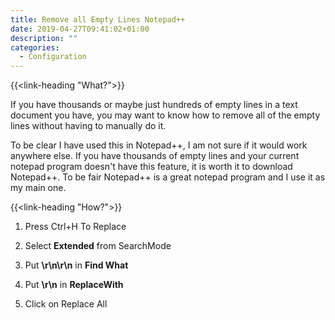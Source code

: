 ```yaml
---
title: Remove all Empty Lines Notepad++
date: 2019-04-27T09:41:02+01:00
description: ""
categories:
  - Configuration
---
```


{{<link-heading "What?">}}

If you have thousands or maybe just hundreds of empty lines in a text document you have, you may want to know how to remove all of the empty lines without having to manually do it.

To be clear I have used this in Notepad++, I am not sure if it would work anywhere else. If you have thousands of empty lines and your current notepad program doesn't have this feature, it is worth it to download Notepad++. To be fair Notepad++ is a great notepad program and I use it as my main one.

{{<link-heading "How?">}}

1. Press Ctrl+H To Replace

2. Select **Extended** from SearchMode

3. Put **\r\n\r\n** in **Find What**

4. Put **\r\n** in **ReplaceWith**

5. Click on Replace All
